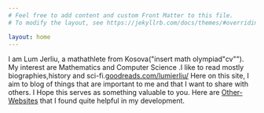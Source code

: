 ```yaml
---
# Feel free to add content and custom Front Matter to this file.
# To modify the layout, see https://jekyllrb.com/docs/themes/#overriding-theme-defaults

layout: home
---
```

  I am Lum Jerliu, a mathathlete from Kosova("insert math olympiad"cv""). My interest are Mathematics and Computer Science .I like to read mostly biographies,history and sci-fi.<a href="https://www.goodreads.com/user/show/138448176-lum-jerliu">goodreads.com/lumjerliu/</a>
  Here on this site, I aim to blog of things that are important to me and that I want to share with others. I Hope this serves as something valuable to you. Here are  [Other-Websites]("/blog/2024/04/19/Other-Websites/") that I found quite helpful in my development.

  <!-- Index.markdown file. -->


<!-- Read the  [Blogs](/blog/) I write -->



